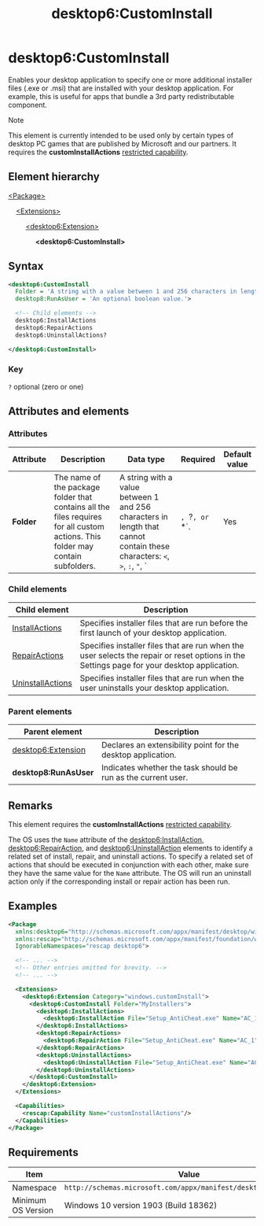﻿---
title: desktop6:CustomInstall
description: Enables your desktop application to specify one or more additional installer files (.exe or .msi) that are installed with your app.
ms.date: 01/22/2020
ms.topic: reference
keywords: windows 10, uwp, schema, manifest, desktop, extension 
ms.custom: 19H1
---

# desktop6:CustomInstall

Enables your desktop application to specify one or more additional installer files (.exe or .msi) that are installed with your desktop application. For example, this is useful for apps that bundle a 3rd party redistributable component.

> [!NOTE]
> This element is currently intended to be used only by certain types of desktop PC games that are published by Microsoft and our partners. It requires the **customInstallActions** [restricted capability](/windows/uwp/packaging/app-capability-declarations#restricted-capabilities).

## Element hierarchy

[\<Package\>](element-package.md)

&nbsp;&nbsp;&nbsp;&nbsp;[\<Extensions\>](element-1-extensions.md)

&nbsp;&nbsp;&nbsp;&nbsp; &nbsp;&nbsp;&nbsp;&nbsp;[\<desktop6:Extension\>](element-desktop6-package-extension.md)

&nbsp;&nbsp;&nbsp;&nbsp; &nbsp;&nbsp;&nbsp;&nbsp; &nbsp;&nbsp;&nbsp;&nbsp;**\<desktop6:CustomInstall\>**

## Syntax

```xml
<desktop6:CustomInstall
  Folder = 'A string with a value between 1 and 256 characters in length that cannot contain these characters: <, >, :, ", |, ?, or *.' 
  desktop8:RunAsUser = 'An optional boolean value.'>

  <!-- Child elements -->
  desktop6:InstallActions
  desktop6:RepairActions
  desktop6:UninstallActions?

</desktop6:CustomInstall>
```

### Key

`?` optional (zero or one)

## Attributes and elements

### Attributes

| Attribute | Description | Data type | Required | Default value |
|-|-|-|-|-|
| **Folder** | The name of the package folder that contains all the files requires for all custom actions. This folder may contain subfolders. | A string with a value between 1 and 256 characters in length that cannot contain these characters: `<`, `>`, `:`, `"`, `|`, `?`, or `*`. | Yes |  |

### Child elements

| Child element | Description |
|-|-|
| [InstallActions](element-desktop6-installactions.md) | Specifies installer files that are run before the first launch of your desktop application.  |
| [RepairActions](element-desktop6-repairactions.md) | Specifies installer files that are run when the user selects the repair or reset options in the Settings page for your desktop application. |
| [UninstallActions](element-desktop6-uninstallactions.md) | Specifies installer files that are run when the user uninstalls your desktop application.  |

### Parent elements

| Parent element | Description |
|------|----------------|
| [desktop6:Extension](element-desktop6-package-extension.md) | Declares an extensibility point for the desktop application. |
| **desktop8:RunAsUser** | Indicates whether the task should be run as the current user. | An optional boolean value. | 

## Remarks

This element requires the **customInstallActions** [restricted capability](/windows/uwp/packaging/app-capability-declarations#restricted-capabilities).

The OS uses the `Name` attribute of the [desktop6:InstallAction](element-desktop6-installaction.md), [desktop6:RepairAction](element-desktop6-repairaction.md), and [desktop6:UninstallAction](element-desktop6-uninstallaction.md) elements to identify a related set of install, repair, and uninstall actions. To specify a related set of actions that should be executed in conjunction with each other, make sure they have the same value for the `Name` attribute. The OS will run an uninstall action only if the corresponding install or repair action has been run.

## Examples

```xml
<Package
  xmlns:desktop6="http://schemas.microsoft.com/appx/manifest/desktop/windows10/6"
  xmlns:rescap="http://schemas.microsoft.com/appx/manifest/foundation/windows10/restrictedcapabilities"
  IgnorableNamespaces="rescap desktop6">

  <!-- ... -->
  <!-- Other entries omitted for brevity. -->
  <!-- ... -->

  <Extensions>
    <desktop6:Extension Category="windows.customInstall">
      <desktop6:CustomInstall Folder="MyInstallers">
        <desktop6:InstallActions>
          <desktop6:InstallAction File="Setup_AntiCheat.exe" Name="AC_1" Arguments="/add /silent" />
        </desktop6:InstallActions>
        <desktop6:RepairActions>
          <desktop6:RepairAction File="Setup_AntiCheat.exe" Name="AC_1" Arguments="/add /silent /force" />
        </desktop6:RepairActions>
        <desktop6:UninstallActions>
          <desktop6:UninstallAction File="Setup_AntiCheat.exe" Name="AC_1" Arguments="/remove /silent" />
        </desktop6:UninstallActions>
      </desktop6:CustomInstall>
    </desktop6:Extension>
  </Extensions>

  <Capabilities>
    <rescap:Capability Name="customInstallActions"/>
  </Capabilities>
</Package>
```

## Requirements

| Item  | Value  |
|--|--|
| Namespace | `http://schemas.microsoft.com/appx/manifest/desktop/windows10/6` |
| Minimum OS Version | Windows 10 version 1903 (Build 18362) |
